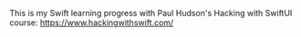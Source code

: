 This is my Swift learning progress with Paul Hudson's Hacking with SwiftUI course: https://www.hackingwithswift.com/
